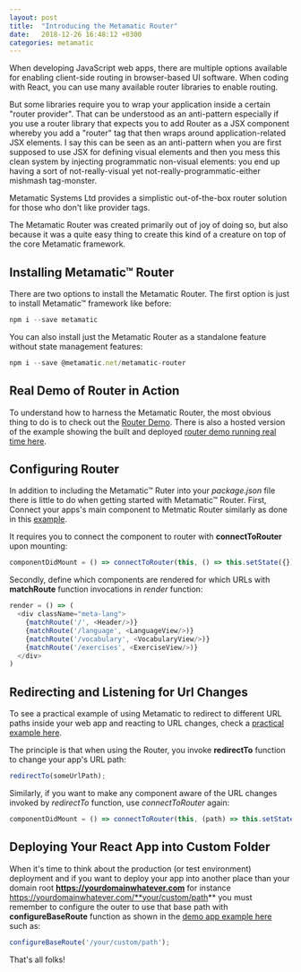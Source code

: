 ```yaml
---
layout: post
title:  "Introducing the Metamatic Router"
date:   2018-12-26 16:48:12 +0300
categories: metamatic
---
```


When developing JavaScript web apps, there are multiple options available for enabling client-side routing in browser-based UI software. 
When coding with React, you can use many available router libraries to enable routing.

But some libraries require you to wrap your application inside a certain "router provider". That can be understood as an anti-pattern especially
if you use a router library that expects you to add Router as a JSX component whereby you add a "router" tag that then wraps around application-related
JSX elements. I say this can be seen as an anti-pattern when you are first supposed to use JSX for defining visual elements 
and then you mess this clean system by injecting programmatic non-visual elements: you end up having a sort of not-really-visual yet not-really-programmatic-either mishmash tag-monster.

Metamatic Systems Ltd provides a simplistic out-of-the-box router solution for those who don't like provider tags.

The Metamatic Router was created primarily out of joy of doing so, but also because it was a quite easy thing to create this kind of a creature on top of the core Metamatic framework.

## Installing Metamatic™ Router

There are two options to install the Metamatic Router. The first option is just to install Metamatic™ framework like before:

```js
npm i --save metamatic
```

You can also install just the Metamatic Router as a standalone feature without state management features:
 
```js
npm i --save @metamatic.net/metamatic-router
```

## Real Demo of Router in Action

To understand how to harness the Metamatic Router, the most obvious thing to do is to check out the [Router Demo](https://github.com/develprr/metamatic-router-demo).
There is also a hosted version of the example showing the built and deployed [router demo running real time here](https://metamatic-demo.herokuapp.com/router).

## Configuring Router

In addition to including the Metamatic™ Ruter into your *package.json* file there is little to do when getting started with Metamatic™ Router.
First, Connect your apps's main component to Metmatic Router similarly as done in this [example](https://github.com/develprr/metamatic-router-demo/blob/master/src/App.js).

It requires you to connect the component to router with **connectToRouter** upon mounting:

```js
componentDidMount = () => connectToRouter(this, () => this.setState({}));
```

Secondly, define which components are rendered for which URLs with **matchRoute** function invocations in *render* function:

```js
render = () => (
  <div className="meta-lang">
    {matchRoute('/', <Header/>)}
    {matchRoute('/language', <LanguageView/>)}
    {matchRoute('/vocabulary', <VocabularyView/>)}
    {matchRoute('/exercises', <ExerciseView/>)}
  </div>
) 
```

## Redirecting and Listening for Url Changes

To see a practical example of using Metamatic to redirect to different URL paths inside your web app and reacting to URL changes, check a 
[practical example here](https://github.com/develprr/metamatic-router-demo/blob/master/src/layout/header/NaviBar.js).

The principle is that when using the Router, you invoke **redirectTo** function to change your app's URL path: 

```js
redirectTo(someUrlPath);
```

Similarly, if you want to make any component aware of the URL changes invoked by *redirectTo* function, use *connectToRouter* again:
 
```js
componentDidMount = () => connectToRouter(this, (path) => this.setState({path}));
```

## Deploying Your React App into Custom Folder

When it's time to think about the production (or test environment) deployment and if you want to deploy your app into another place than
your domain root **https://yourdomainwhatever.com** for instance https://yourdomainwhatever.com/**your/custom/path** you must remember to configure
the  outer to use that base path with **configureBaseRoute** function as shown in the [demo app example here](https://github.com/develprr/metamatic-router-demo/blob/master/src/index.js) 
such as:

```js
configureBaseRoute('/your/custom/path');
```

That's all folks!
